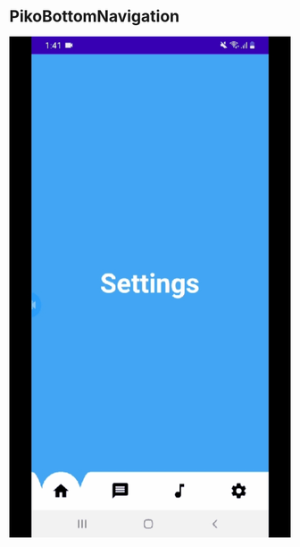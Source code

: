 # PikoBottomNavigation
![Alt Text](https://github.com/shahzaib38/PikoBottomNavigation/blob/master/pikobottomnavigation.gif)
